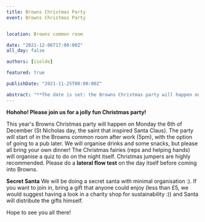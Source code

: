 ```yaml
---
title: Browns Christmas Party
event: Browns Christmas Party


location: Browns common room

date: "2021-12-06T17:00:00Z"
all_day: false

authors: [isolde]

featured: true

publishDate: "2021-11-25T00:00:00Z"

abstract: "**The date is set: the Browns Christmas party will happen on Monday the 6th of December!** This is a Christmas party for all PGRs in Geographical Sciences."
---
```


**Hohoho! Please join us for a jolly fun Christmas party!**

This year's Browns Christmas party will happen on Monday the 6th of December (St Nicholas day, the saint that inspired Santa Claus). The party will start of in the Browns common room after work (5pm), with the option of going to a pub later. We will organise drinks and some snacks, but please all bring your own dinner! The Christmas fairies (reps and helping hands) will organise a quiz to do on the night itself. Christmas jumpers are highly recommended. Please do a **lateral flow test** on the day itself before coming into Browns.

**Secret Santa**
We will be doing a secret santa with minimal organisation :). If you want to join in, bring a gift that anyone could enjoy (less than £5, we would suggest having a look in a charity shop for sustainability :)) and Santa will distribute the gifts himself. 

Hope to see you all there!